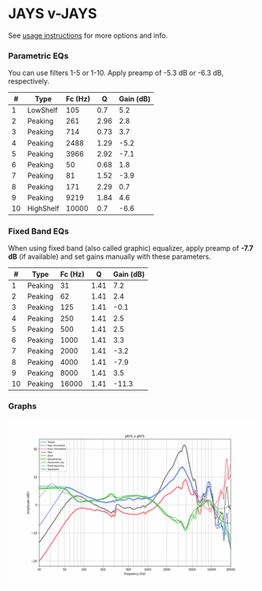 # JAYS v-JAYS
See [usage instructions](https://github.com/jaakkopasanen/AutoEq#usage) for more options and info.

### Parametric EQs
You can use filters 1-5 or 1-10. Apply preamp of -5.3 dB or -6.3 dB, respectively.

|   # | Type      |   Fc (Hz) |    Q |   Gain (dB) |
|-----|-----------|-----------|------|-------------|
|   1 | LowShelf  |       105 | 0.7  |         5.2 |
|   2 | Peaking   |       261 | 2.96 |         2.8 |
|   3 | Peaking   |       714 | 0.73 |         3.7 |
|   4 | Peaking   |      2488 | 1.29 |        -5.2 |
|   5 | Peaking   |      3966 | 2.92 |        -7.1 |
|   6 | Peaking   |        50 | 0.68 |         1.8 |
|   7 | Peaking   |        81 | 1.52 |        -3.9 |
|   8 | Peaking   |       171 | 2.29 |         0.7 |
|   9 | Peaking   |      9219 | 1.84 |         4.6 |
|  10 | HighShelf |     10000 | 0.7  |        -6.6 |

### Fixed Band EQs
When using fixed band (also called graphic) equalizer, apply preamp of **-7.7 dB** (if available) and set gains manually with these parameters.

|   # | Type    |   Fc (Hz) |    Q |   Gain (dB) |
|-----|---------|-----------|------|-------------|
|   1 | Peaking |        31 | 1.41 |         7.2 |
|   2 | Peaking |        62 | 1.41 |         2.4 |
|   3 | Peaking |       125 | 1.41 |        -0.1 |
|   4 | Peaking |       250 | 1.41 |         2.5 |
|   5 | Peaking |       500 | 1.41 |         2.5 |
|   6 | Peaking |      1000 | 1.41 |         3.3 |
|   7 | Peaking |      2000 | 1.41 |        -3.2 |
|   8 | Peaking |      4000 | 1.41 |        -7.9 |
|   9 | Peaking |      8000 | 1.41 |         3.5 |
|  10 | Peaking |     16000 | 1.41 |       -11.3 |

### Graphs
![](./JAYS%20v-JAYS.png)
